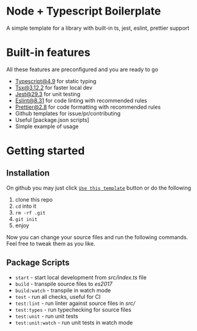 # Node + Typescript Boilerplate
A simple template for a library with built-in ts, jest, eslint, prettier support

# Built-in features
All these features are preconfigured and you are ready to go

- [Typescript@4.9](https://devblogs.microsoft.com/typescript/announcing-typescript-4-9/) for static typing
- [Tsx@3.12.2](https://github.com/esbuild-kit/tsx#tsx---) for faster local dev
- [Jest@29.3](https://jestjs.io/) for unit testing
- [Eslint@8.31](https://eslint.org/) for code linting with recommended rules
- [Prettier@2.8](https://prettier.io/) for code formatting with recommended rules
- Github templates for issue/pr/contributing
- Useful [package.json scripts]
- Simple example of usage

# Getting started

## Installation
On github you may just click [`Use this template`](https://github.com/ch1ller0/fridgefm-node-ts-boiler/generate) button or do the following
1. clone this repo
2. `cd` into it
3. `rm -rf .git`
4. `git init`
5. enjoy

Now you can change your source files and run the following commands. Feel free to tweak them as you like.

## Package Scripts
- `start` - start local development from _src/index.ts_ file
- `build` - transpile source files to _es2017_
- `build:watch` - transpile in watch mode
- `test` - run all checks, useful for CI
- `test:lint` - run linter against source files in _src/_
- `test:types` - run typechecking for source files
- `test:unit` - run unit tests
- `test:unit:watch` - run unit tests in watch mode